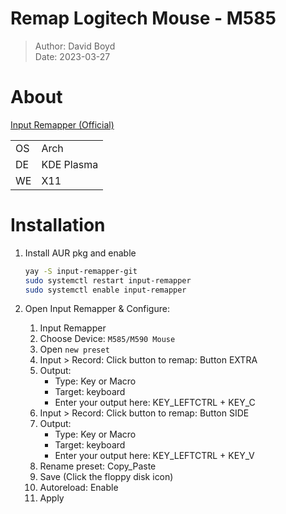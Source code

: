 # Remap Logitech Mouse - M585

> Author: David Boyd<br>
> Date: 2023-03-27

# About

[Input Remapper (Official)](https://github.com/sezanzeb/input-remapper/)

|    |            |
|----|------------|
| OS | Arch       |
| DE | KDE Plasma |
| WE | X11        |

# Installation

1. Install AUR pkg and enable

    ``` bash
    yay -S input-remapper-git
    sudo systemctl restart input-remapper
    sudo systemctl enable input-remapper
    ```

2. Open Input Remapper & Configure:

    1. Input Remapper
    2. Choose Device: `M585/M590 Mouse`
    3. Open `new preset`
    4. Input > Record: Click button to remap: Button EXTRA
    5. Output:
        - Type: Key or Macro
        - Target: keyboard
        - Enter your output here: KEY_LEFTCTRL + KEY_C
    6. Input > Record: Click button to remap: Button SIDE
    7. Output:
        - Type: Key or Macro
        - Target: keyboard
        - Enter your output here: KEY_LEFTCTRL + KEY_V
    8. Rename preset: Copy_Paste
    9. Save (Click the floppy disk icon)
    10. Autoreload: Enable
    11. Apply
